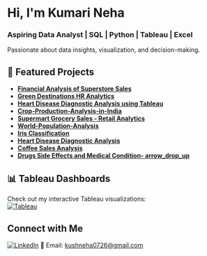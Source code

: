 # Hi, I'm Kumari Neha
### Aspiring Data Analyst | SQL | Python | Tableau | Excel

Passionate about data insights, visualization, and decision-making.

## 📌 Featured Projects
- **[Financial Analysis of Superstore Sales](https://github.com/KumariNeha26/Financial-Analysis-of-Superstore-Sales)**
- **[Green Destinations HR Analytics](https://github.com/KumariNeha26/Green-Destinations-HR-Analytics)**
- **[Heart Disease Diagnostic Analysis using Tableau](https://github.com/KumariNeha26/Heart-Disease-Diagnostic-Analysis-using-Tableau/tree/main)**
- **[Crop-Production-Analysis-in-India](https://github.com/KumariNeha26/Crop-Production-Analysis-in-India)**
- **[Supermart Grocery Sales - Retail Analytics](https://github.com/KumariNeha26/Supermart-Grocery-Sales---Retail-Analytics-Dataset)**
- **[World-Population-Analysis](https://github.com/KumariNeha26/World-Population-Analysis)**
- **[Iris Classification](https://github.com/KumariNeha26/Iris-Classification)**
- **[Heart Disease Diagnostic Analysis](https://github.com/KumariNeha26/Heart-Disease-Diagnostic-Analysis)**
- **[Coffee Sales Analysis](https://github.com/KumariNeha26/Coffee-Sales-Analysis)**
- **[Drugs Side Effects and Medical Condition- arrow_drop_up](https://github.com/KumariNeha26/Drugs-Side-Effects-and-Medical-Condition-arrow_drop_up/tree/main)**

## 📊 Tableau Dashboards
Check out my interactive Tableau visualizations:  
[![Tableau](https://img.shields.io/badge/-Tableau-blue)](https://public.tableau.com/app/profile/neha.kushwaha/vizzes)

## Connect with Me
[![LinkedIn](https://img.shields.io/badge/-LinkedIn-blue)](https://www.linkedin.com/in/kumari-neha-760367309)
📧 Email: kushneha0726@gmail.com


